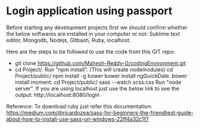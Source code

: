 # Login application using passport
Before starting any development projects first we should confirm whether the below softwares are installed in your computer or not:
Sublime text editor, Mongodb, Nodejs, Gitbash, Ruby, localhost.

Here are the steps to be followed to use the code from this GIT repo:
- git clone https://github.com/Mahesh-Reddy-G/codingEnvironment.git  
- cd Project/.
Run "npm install". (This will create nodemodules)
cd Project/public/
npm install -g bower 
bower install ngQuickDate.
bower install moment.
cd Project/public/
sass --watch scss:css
Run "node server". 
If you are using localhost just use the below link to see the output: http://localhost:8080/login

Reference: To download ruby just refer this documentation: https://medium.com/@ricardozea/sass-for-beginners-the-friendliest-guide-about-how-to-install-use-sass-on-windows-22ff4a32c1f7  
